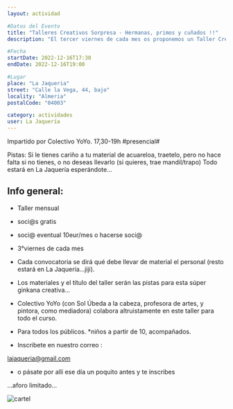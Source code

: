 ```yaml
---
layout: actividad

#Datos del Evento
title: "Talleres Creativos Sorpresa - Hermanas, primos y cuñados !!"
description: "El tercer viernes de cada mes os proponemos un Taller Creativo, de la mano del Colectivo Yo-Yo"

#Fecha
startDate: 2022-12-16T17:30
endDate: 2022-12-16T19:00

#Lugar
place: "La Jaqueria"
street: "Calle la Vega, 44, bajo"
locality: "Almeria"
postalCode: "04003"

category: actividades
user: La Jaquería
---
```


Impartido por Colectivo YoYo. 
17,30-19h #presencial#

Pistas:
Si le tienes cariño a tu material de acuareloa, traetelo, pero no hace falta si no tienes, o no deseas llevarlo (si quieres, trae mandil/trapo)
Todo estará en La Jaquería esperándote...

## Info general:

- Taller mensual

- soci@s gratis 
- soci@ eventual 10eur/mes o hacerse soci@

- 3°viernes de cada mes

- Cada convocatoria se dirá qué debe llevar de material el personal (resto estará en La Jaquería...jiji).

- Los materiales y el título del taller serán las pistas para esta súper ginkana creativa...

- Colectivo YoYo (con Sol Úbeda a la cabeza,  profesora de artes, y pintora, como mediadora)  colabora altruistamente en este taller para todo el curso.

- Para todos los públicos. *niños a partir de 10, acompañados.

- Inscribete en nuestro correo :

lajaqueria@gmail.com

-  o pásate por allí ese día un poquito antes y te inscribes

...aforo limitado...


![cartel](https://lajaqueria.org/recursos/varios/taller_creativo02.jpg)

